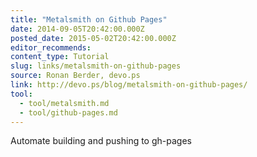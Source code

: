 ```yaml
---
title: "Metalsmith on Github Pages"
date: 2014-09-05T20:42:00.000Z
posted_date: 2015-05-02T20:42:00.000Z
editor_recommends:
content_type: Tutorial
slug: links/metalsmith-on-github-pages
source: Ronan Berder, devo.ps
link: http://devo.ps/blog/metalsmith-on-github-pages/
tool:
  - tool/metalsmith.md
  - tool/github-pages.md
---
```

Automate building and pushing to gh-pages



